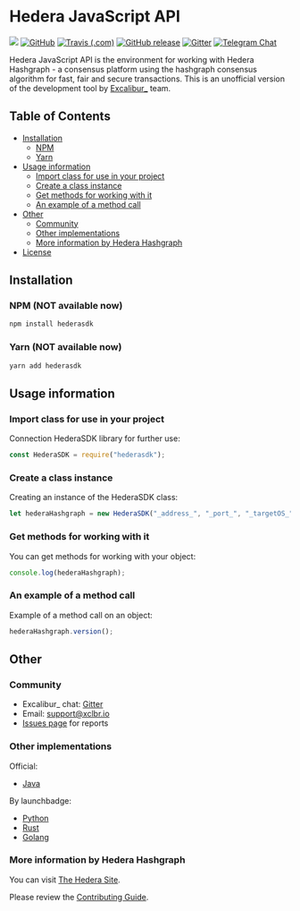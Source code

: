 # Hedera JavaScript API


[![](https://img.shields.io/badge/project-Excalibur__-ef5777.svg?style=popout-square)](https://github.com/xclbrio)
[![GitHub](https://img.shields.io/github/license/xclbrio/hedera-sdk-javascript.svg?style=flat-square)](https://github.com/xclbrio/hedera-sdk-javascript/blob/master/LICENSE)
[![Travis (.com)](https://img.shields.io/travis/com/xclbrio/hedera-sdk-javascript.svg?style=flat-square)](https://travis-ci.com/xclbrio/hedera-sdk-javascript)
[![GitHub release](https://img.shields.io/github/release/xclbrio/hedera-sdk-javascript.svg?style=flat-square)](https://github.com/xclbrio/hedera-sdk-javascript/releases)
[![Gitter](https://img.shields.io/gitter/room/:user/:repo.svg?style=flat-square)](https://gitter.im/xclbrio/Lobby)
[![Telegram Chat](https://img.shields.io/badge/chat-Telegram-blue.svg?style=popout-square)](https://t.me/hashgraphdev_ru)

Hedera JavaScript API is the environment for working with Hedera Hashgraph - a consensus platform using the hashgraph consensus algorithm for fast, fair and secure transactions. This is an unofficial version of the development tool by [Excalibur_](https://github.com/xclbrio) team.


## Table of Contents

* [Installation](#installation)
  * [NPM](#npm-not-available-now)
  * [Yarn](#yarn-not-available-now)
* [Usage information](#usage-information)
  * [Import class for use in your project](#import-class-for-use-in-your-project)
  * [Create a class instance](#create-a-class-instance)
  * [Get methods for working with it](#get-methods-for-working-with-it)
  * [An example of a method call](#an-example-of-a-method-call)
* [Other](#other)
  * [Community](#сommunity)
  * [Other implementations](#other-implementations)
  * [More information by Hedera Hashgraph](#more-information-by-hedera-hashgraph)
* [License](#license)

## Installation

### NPM (NOT available now)

```bash
npm install hederasdk
```

### Yarn (NOT available now)

```bash
yarn add hederasdk
```

## Usage information

### Import class for use in your project

Connection HederaSDK library for further use:

```js
const HederaSDK = require("hederasdk");
```

### Create a class instance

Creating an instance of the HederaSDK class:

```js
let hederaHashgraph = new HederaSDK("_address_", "_port_", "_targetOS_");
```

### Get methods for working with it

You can get methods for working with your object:

```js
console.log(hederaHashgraph);
```

### An example of a method call

Example of a method call on an object:

```js
hederaHashgraph.version();
```

## Other

### Community
 * Excalibur_ chat: [Gitter](https://gitter.im/xclbrio/Lobby)
 * Email: support@xclbr.io
 * [Issues page](https://github.com/xclbrio/DLL/issues) for reports
 
### Other implementations

Offiсial:
 * [Java](https://github.com/hashgraph/hedera-sdk-java)
 
By launchbadge:
 * [Python](https://github.com/launchbadge/hedera-sdk-python)
 * [Rust](https://github.com/launchbadge/hedera-sdk-rust)
 * [Golang](https://github.com/launchbadge/hedera-sdk-go)
 
 ### More information by Hedera Hashgraph
You can visit [The Hedera Site](https://www.hedera.com/).

Please review the [Contributing Guide](https://github.com/hashgraph/hedera-sdk-java/blob/master/CONTRIBUTING.md).

